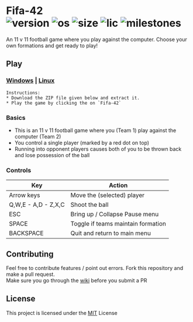 # Fifa-42  <br/>![version](https://img.shields.io/badge/version-1.1.0-green.svg) ![os](https://img.shields.io/badge/Platform-windows%20%7C%20linux-lightgrey) 	![size](https://img.shields.io/badge/Size-75mb-yellow) ![lic](https://img.shields.io/badge/License-MIT-blue) ![milestones](https://img.shields.io/github/milestones/all/MananSoni42/Fifa-42)
An 11 v 11 football game where you play against the computer. Choose your own formations and get ready to play!  

## Play
### [Windows](https://github.com/MananSoni42/Fifa-42/releases/download/v1.1.0/Fifa-42-win.zip) |  [Linux](https://github.com/MananSoni42/Fifa-42/releases/download/v1.1.0/Fifa-42-linux.zip)
```
Instructions:
* Download the ZIP file given below and extract it.
* Play the game by clicking the on `Fifa-42`
```
### Basics
* This is an 11 v 11 football game where you (Team 1) play against the computer (Team 2)
* You control a single player (marked by a red dot on top)
* Running into opponent players causes both of you to be thrown back and lose possession of the ball

### Controls
  | Key                  | Action                             |
  | -------------------- | ---------------------------------- |
  | Arrow keys           | Move the (selected) player         |
  | Q,W,E - A,D - Z,X,C  | Shoot the ball                     |
  | ESC                  | Bring up / Collapse Pause menu     |
  | SPACE                | Toggle if teams maintain formation |
  | BACKSPACE            | Quit and return to main menu       |

## Contributing
Feel free to contribute features / point out errors. Fork this repository and make a pull request.  
Make sure you go through the [wiki](https://github.com/MananSoni42/Fifa-42/wiki) before you submit a PR

## License
This project is licensed under the [MIT](https://opensource.org/licenses/MIT) License
